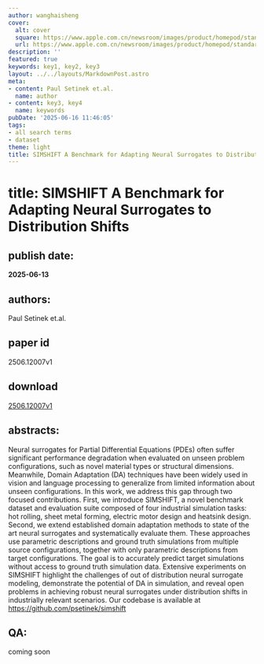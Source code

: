 ```yaml
---
author: wanghaisheng
cover:
  alt: cover
  square: https://www.apple.com.cn/newsroom/images/product/homepod/standard/Apple-HomePod-hero-230118_big.jpg.large_2x.jpg
  url: https://www.apple.com.cn/newsroom/images/product/homepod/standard/Apple-HomePod-hero-230118_big.jpg.large_2x.jpg
description: ''
featured: true
keywords: key1, key2, key3
layout: ../../layouts/MarkdownPost.astro
meta:
- content: Paul Setinek et.al.
  name: author
- content: key3, key4
  name: keywords
pubDate: '2025-06-16 11:46:05'
tags:
- all search terms
- dataset
theme: light
title: SIMSHIFT A Benchmark for Adapting Neural Surrogates to Distribution Shifts
---
```


# title: SIMSHIFT A Benchmark for Adapting Neural Surrogates to Distribution Shifts 
## publish date: 
**2025-06-13** 
## authors: 
  Paul Setinek et.al. 
## paper id
2506.12007v1
## download
[2506.12007v1](http://arxiv.org/abs/2506.12007v1)
## abstracts:
Neural surrogates for Partial Differential Equations (PDEs) often suffer significant performance degradation when evaluated on unseen problem configurations, such as novel material types or structural dimensions. Meanwhile, Domain Adaptation (DA) techniques have been widely used in vision and language processing to generalize from limited information about unseen configurations. In this work, we address this gap through two focused contributions. First, we introduce SIMSHIFT, a novel benchmark dataset and evaluation suite composed of four industrial simulation tasks: hot rolling, sheet metal forming, electric motor design and heatsink design. Second, we extend established domain adaptation methods to state of the art neural surrogates and systematically evaluate them. These approaches use parametric descriptions and ground truth simulations from multiple source configurations, together with only parametric descriptions from target configurations. The goal is to accurately predict target simulations without access to ground truth simulation data. Extensive experiments on SIMSHIFT highlight the challenges of out of distribution neural surrogate modeling, demonstrate the potential of DA in simulation, and reveal open problems in achieving robust neural surrogates under distribution shifts in industrially relevant scenarios. Our codebase is available at https://github.com/psetinek/simshift
## QA:
coming soon
